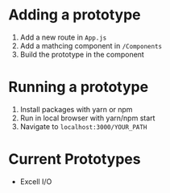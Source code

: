 # Adding a prototype

1. Add a new route in `App.js`
2. Add a mathcing component in `/Components`
3. Build the prototype in the component

# Running a prototype

1. Install packages with yarn or npm
2. Run in local browser with yarn/npm start
3. Navigate to `localhost:3000/YOUR_PATH`

# Current Prototypes

- Excell I/O
